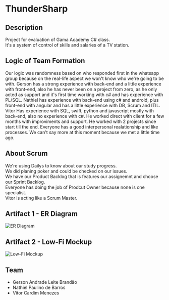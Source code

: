# ThunderSharp

## Description
Project for evaluation of Gama Academy C# class.\
It's a system of control of skills and salaries of a TV station.

## Logic of Team Formation
Our logic was randomness based on who responded first in the whatsapp group because on the real-life aspect we won't know who we're going to be with.
Gerson has a strong experience with back-end and a little experience with front-end, also he has never been on a project from zero, as he only acted as support and it's first time working with c# and has experience with PL/SQL.
Nathiel has experience with back-end using c# and android, plus front-end with angular and has a little experience with DB, Scrum and ITIL.
Vitor Has experience with SQL, swift, python and javascript mostly with back-end, also no experience with c#. He worked direct with client for a few months with improviments and support. He worked with 2 projects since start till the end.
Everyone has a good interpersonal realationship and like processes.
We can't say more at this moment because we met a little time ago.

## About Scrum
We're using Dailys to know about our study progress.\
We did planing poker and could be checked on our issues.\
We have our Product Backlog that is features our assignemnt and choose our Sprint Backlog.\
Everyone has doing the job of Prodcut Owner because none is one specialist.\
Vitor is acting like a Scrum Master.

## Artifact 1 - ER Diagram
![ER Diagram](https://github.com/VitorCardim/ThunderSharp/blob/main/Artifacts/ER%20Diagram%20V2.JPEG)

## Artifact 2 - Low-Fi Mockup
![Low-Fi Mockup](https://github.com/VitorCardim/ThunderSharp/blob/main/Artifacts/Low-Fi%20Mockup.jpeg)

## Team
* Gerson Andrade Leite Brandão
* Nathiel Paulino de Barros
* Vitor Cardim Menezes


